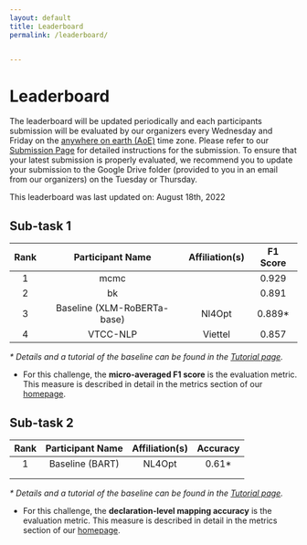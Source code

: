 ```yaml
---
layout: default
title: Leaderboard
permalink: /leaderboard/


---
```


# Leaderboard



The leaderboard will be updated periodically and each participants submission will be evaluated by our organizers every Wednesday and Friday on the [anywhere on earth (AoE)](https://www.timeanddate.com/time/zones/aoe) time zone. Please refer to <!-- the template in the starter kit and --> our [Submission Page](https://nl4opt.github.io/submissions/) for detailed instructions for the submission. To ensure that your latest submission is properly evaluated, we recommend you to update your submission to the Google Drive folder (provided to you in an email from our organizers) on the Tuesday or Thursday. 

This leaderboard was last updated on: August 18th, 2022

## Sub-task 1

| Rank | Participant Name            | Affiliation(s) | F1 Score |
|:----:|:---------------------------:|:--------------:|:--------:|
| 1    | mcmc                        |                | 0.929    |
| 2    | bk                          |                | 0.891    |
| 3    | Baseline (XLM-RoBERTa-base) | Nl4Opt         | 0.889*   |
| 4    | VTCC-NLP                    | Viettel        | 0.857    |

*\* Details and a tutorial of the baseline can be found in the [Tutorial page](https://nl4opt.github.io/tutorial/).*

* For this challenge, the **micro-averaged F1 score** is the evaluation metric. This measure is described in detail in the metrics section of our [homepage](https://nl4opt.github.io/). 

## Sub-task 2

| Rank | Participant Name | Affiliation(s) | Accuracy |
|:----:|:----------------:|:--------------:|:--------:|
| 1    | Baseline (BART)  | NL4Opt         | 0.61*    |
|      |                  |                |          |
|      |                  |                |          |

*\* Details and a tutorial of the baseline can be found in the [Tutorial page](https://nl4opt.github.io/tutorial/).*

* For this challenge, the **declaration-level mapping accuracy** is the evaluation metric. This measure is described in detail in the metrics section of our [homepage](https://nl4opt.github.io/).
